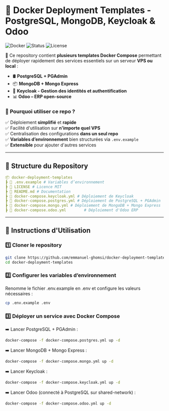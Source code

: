 # 🚀 Docker Deployment Templates - PostgreSQL, MongoDB, Keycloak & Odoo

![Docker](https://img.shields.io/badge/Docker-Supported-blue?logo=docker)
![Status](https://img.shields.io/badge/Status-Production%20Ready-green)
![License](https://img.shields.io/github/license/emmanuel-ghomsi/docker-deployment-templates)

📌 Ce repository contient **plusieurs templates Docker Compose** permettant de déployer rapidement des services essentiels sur un serveur **VPS ou local** :

- 🛢️ **PostgreSQL + PGAdmin**
- 📦 **MongoDB + Mongo Express**
- 🔐 **Keycloak - Gestion des identités et authentification**
- 📊 **Odoo – ERP open-source**

### 🚀 **Pourquoi utiliser ce repo ?**
✅ Déploiement **simplifié** et **rapide**  
✅ Facilité d'utilisation sur **n'importe quel VPS**  
✅ Centralisation des configurations **dans un seul repo**  
✅ **Variables d’environnement** bien structurées via `.env.example`  
✅ **Extensible** pour ajouter d'autres services  

---

## 📂 **Structure du Repository**
```yaml
📦 docker-deployment-templates
┣ 📜 .env.example # Variables d’environnement
┣ 📜 LICENSE # Licence MIT
┣ 📜 README.md # Documentation
┣ 📜 docker-compose.keycloak.yml # Déploiement de Keycloak
┣ 📜 docker-compose.postgres.yml # Déploiement de PostgreSQL + PGAdmin
┣ 📜 docker-compose.mongo.yml # Déploiement de MongoDB + Mongo Express
┣ 📜 docker-compose.odoo.yml        # Déploiement d'Odoo ERP
```

---

## 🚀 **Instructions d'Utilisation**
### 1️⃣ **Cloner le repository**
```bash
git clone https://github.com/emmanuel-ghomsi/docker-deployment-templates.git
cd docker-deployment-templates
```

### 2️⃣ **Configurer les variables d’environnement**
Renomme le fichier .env.example en .env et configure les valeurs nécessaires :
```bash
cp .env.example .env
```

### 3️⃣ **Déployer un service avec Docker Compose**
➡️ Lancer PostgreSQL + PGAdmin :
```bash
docker-compose -f docker-compose.postgres.yml up -d
```
➡️ Lancer MongoDB + Mongo Express :
```bash
docker-compose -f docker-compose.mongo.yml up -d
```
➡️ Lancer Keycloak :
```bash
docker-compose -f docker-compose.keycloak.yml up -d
```
➡️ Lancer Odoo (connecté à PostgreSQL sur shared-network) :
```bash
docker-compose -f docker-compose.odoo.yml up -d
```